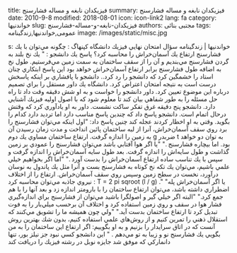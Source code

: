 title: فیزیکدان نابغه و مساله فشارسنج
summary: فیزیکدان نابغه و مساله فشارسنج
date: 2010-9-8
modified: 2018-08-01
icon:  icon-link2
lang: fa
category: خواندنیها
slug: فیزیکدان-نابغه-و-مساله-فشارسنج
authors: مجتبی بنائی
tags: عمومی,خواندنیها,زندگینامه
image: /images/static/misc.jpg

s: خواندنیها | زندگینامه    سؤال امتحان نهايي فيزيك دانشگاه كپنهاگ :    چگونه مي‌توان با يك فشارسنج ارتفاع يك آسمان‌خراش را محاسبه كرد؟    پاسخ يك دانشجو :    " يك نخ بلند به گردن فشارسنج مي‌بنديم و آن را از سقف ساختمان به سمت زمين مي‌فرستيم. طول نخ به اضافه طول فشارسنج برابر ارتفاع آسمان‌خراش خواهد بود    اين پاسخ ابتكاري چنان استاد را خشمگين كرد كه دانشجو را رد كرد.. دانشجو با پافشاري بر اينكه پاسخش درست است به نتيجه امتحان اعتراض كرد. دانشگاه يك داور مستقل را براي تصميم درباره اين موضوع تعيين كرد. داور دانشجو را خواست و به او شش دقيقه وقت داد تا راه حل مسئله را به طور شفاهي بيان كند تا معلوم شود كه با اصول اوليه فيزيك آشنايي دارد. دانشجو پنج دقيقه غرق تفكر ساكت نشست. داور به او يادآوري كرد كه وقتش درحال اتمام است. دانشجو پاسخ داد كه چندين پاسخ مناسب دارد اما ترديد دارد كدام را بگويد. وقتي به او اخطار كردند عجله كند چنين پاسخ داد:    "اول اينكه مي‌توان فشارسنج را برد روي سقف آسمان‌خراش، آنرا از لبه ساختمان پائين انداخت و مدت زمان رسيدن آن به زمين را اندازه گرفت. ارتفاع ساختمان مساوي يك دوم g ضربدر t به توان دو خواهد بود. اما بيچاره فشارسنج ."    "يا اگر هوا آفتابي باشد مي‌توان فشارسنج را عمودي بر زمين گذاشت و طول سايه‌اش را اندازه گرفت. بعد طول سايه آسمان‌خراش را اندازه گرفت و سپس با يك تناسب ساده ارتفاع آسمان‌خراش را بدست آورد ."    "اما اگر بخواهيم خيلي علمي باشيم، مي‌توان يك تكه نخ كوتاه به فشارسنج بست و آنرا مثل يك پاندول به نوسان درآورد، نخست در سطح زمين وسپس روي سقف آسمان‌خراش. ارتفاع را از اختلاف نيروي جاذبه مي‌توان محاسبه كرد : T = 2 pi sqroot (l / g) ."    "يا اگر آسمان‌خراش پله اضطراري داشته باشد، مي‌توان ارتفاع ساختمان را با بارومتر اندازه زد و بعد آنها را با هم جمع كرد."    "البته اگر خيلي گير و اصولگرا باشيد مي‌توان از فشارسنج براي اندازه‌گيري فشار هوا در سقف و روي زمين استفاده كرد و اختلاف آن برحسب ميلي‌بار را به فوت تبديل كرد تا ارتفاع ساختمان بدست آيد."    "ولي چون هميشه ما را تشويق مي‌كنند كه استقلال ذهني را تمرين كنيم و از روش‌هاي علمي استفاده كنيم، بدون شك بهترين روش آنست كه در اتاق سرايدار را بزنيم و به او بگوييم: اگر ارتفاع اين ساختمان را به من بگويي يك فشارسنج نو و زيبا به تو مي‌دهم . "    اين دانشجو كسي نبود جز نيلز بور، تنها دانماركي كه موفق شد جايزه نوبل در رشته فيزيك را دريافت كند
